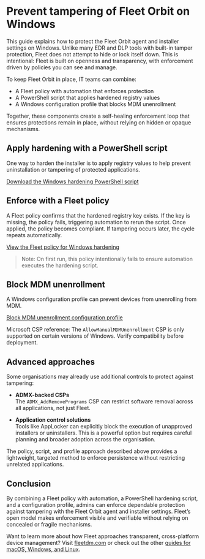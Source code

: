 # Prevent tampering of Fleet Orbit on Windows

This guide explains how to protect the Fleet Orbit agent and installer settings on Windows. Unlike many EDR and DLP tools with built-in tamper protection, Fleet does not attempt to hide or lock itself down. This is intentional: Fleet is built on openness and transparency, with enforcement driven by policies you can see and manage.

To keep Fleet Orbit in place, IT teams can combine:

- A Fleet policy with automation that enforces protection
- A PowerShell script that applies hardened registry values
- A Windows configuration profile that blocks MDM unenrollment

Together, these components create a self-healing enforcement loop that ensures protections remain in place, without relying on hidden or opaque mechanisms.

## Apply hardening with a PowerShell script

One way to harden the installer is to apply registry values to help prevent uninstallation or tampering of protected applications.

[Download the Windows hardening PowerShell script](https://github.com/fleetdm/fleet/blob/main/assets/scripts/windows-fleet-hardening.ps1)

## Enforce with a Fleet policy

A Fleet policy confirms that the hardened registry key exists. If the key is missing, the policy fails, triggering automation to rerun the script. Once applied, the policy becomes compliant. If tampering occurs later, the cycle repeats automatically.

[View the Fleet policy for Windows hardening](https://github.com/fleetdm/fleet/blob/main/assets/policies/windows-fleet-hardening.policies.yml)

> Note: On first run, this policy intentionally fails to ensure automation executes the hardening script.

## Block MDM unenrollment

A Windows configuration profile can prevent devices from unenrolling from MDM.

[Block MDM unenrollment configuration profile](https://github.com/fleetdm/fleet/blob/main/assets/configuration-profiles/BlockMDMUnenrollment.xml)

Microsoft CSP reference: The `AllowManualMDMUnenrollment` CSP is only supported on certain versions of Windows. Verify compatibility before deployment.

## Advanced approaches

Some organisations may already use additional controls to protect against tampering:

- **ADMX-backed CSPs**  
  The `ADMX_AddRemovePrograms` CSP can restrict software removal across all applications, not just Fleet.

- **Application control solutions**  
  Tools like AppLocker can explicitly block the execution of unapproved installers or uninstallers. This is a powerful option but requires careful planning and broader adoption across the organisation.

The policy, script, and profile approach described above provides a lightweight, targeted method to enforce persistence without restricting unrelated applications.

## Conclusion

By combining a Fleet policy with automation, a PowerShell hardening script, and a configuration profile, admins can enforce dependable protection against tampering with the Fleet Orbit agent and installer settings. Fleet’s open model makes enforcement visible and verifiable without relying on concealed or fragile mechanisms.

Want to learn more about how Fleet approaches transparent, cross-platform device management? Visit [fleetdm.com](https://fleetdm.com) or check out the other [guides for macOS, Windows, and Linux](https://fleetdm.com/guides).

<meta name="articleTitle" value="Prevent tampering of Fleet Orbit on Windows">
<meta name="authorFullName" value="Adam Baali">
<meta name="authorGitHubUsername" value="AdamBaali">
<meta name="category" value="guides">
<meta name="publishedOn" value="2025-08-29">
<meta name="description" value="Learn how to combine a policy, a script, and a Windows profile to keep Fleet Orbit protected without relying on hidden or fragile methods.">
<meta name="articleImageUrl" value="../website/assets/images/articles/fleet-windows-hardening-cover-800x450@2x.png">
